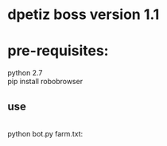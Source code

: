 # dpetiz boss version 1.1
# pre-requisites:
python 2.7
<br>
pip install robobrowser

## use
<br/>
python  bot.py farm.txt:<br/>
